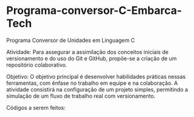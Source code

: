 # Programa-conversor-C-Embarca-Tech
Programa Conversor de Unidades em Linguagem C

Atividade: 
Para assegurar a assimilação dos conceitos iniciais de versionamento e do uso do Git e GitHub, propõe-se a criação de um repositório colaborativo. 

Objetivo: 
O objetivo principal é desenvolver habilidades práticas nessas ferramentas, com ênfase no trabalho em equipe e na colaboração. A atividade consistirá na configuração de um projeto simples, permitindo a simulação de um fluxo de trabalho real com versionamento.

Códigos a serem feitos:
